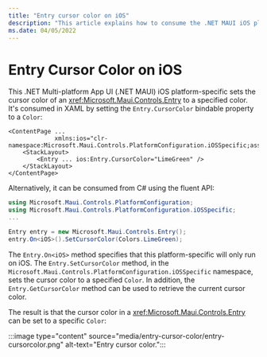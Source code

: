 ```yaml
---
title: "Entry cursor color on iOS"
description: "This article explains how to consume the .NET MAUI iOS platform-specific that sets the cursor color of an Entry."
ms.date: 04/05/2022
---
```


# Entry Cursor Color on iOS

This .NET Multi-platform App UI (.NET MAUI) iOS platform-specific sets the cursor color of an <xref:Microsoft.Maui.Controls.Entry> to a specified color. It's consumed in XAML by setting the `Entry.CursorColor` bindable property to a `Color`:

```xaml
<ContentPage ...
             xmlns:ios="clr-namespace:Microsoft.Maui.Controls.PlatformConfiguration.iOSSpecific;assembly=Microsoft.Maui.Controls">
    <StackLayout>
        <Entry ... ios:Entry.CursorColor="LimeGreen" />
    </StackLayout>
</ContentPage>
```

Alternatively, it can be consumed from C# using the fluent API:

```csharp
using Microsoft.Maui.Controls.PlatformConfiguration;
using Microsoft.Maui.Controls.PlatformConfiguration.iOSSpecific;
...

Entry entry = new Microsoft.Maui.Controls.Entry();
entry.On<iOS>().SetCursorColor(Colors.LimeGreen);
```

The `Entry.On<iOS>` method specifies that this platform-specific will only run on iOS. The `Entry.SetCursorColor` method, in the `Microsoft.Maui.Controls.PlatformConfiguration.iOSSpecific` namespace, sets the cursor color to a specified `Color`. In addition, the `Entry.GetCursorColor` method can be used to retrieve the current cursor color.

The result is that the cursor color in a <xref:Microsoft.Maui.Controls.Entry> can be set to a specific `Color`:

:::image type="content" source="media/entry-cursor-color/entry-cursorcolor.png" alt-text="Entry cursor color.":::

